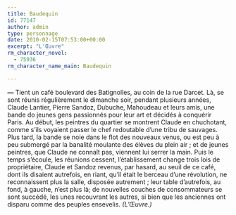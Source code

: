 ```yaml
---
title: Baudequin
id: 77147
author: admin
type: personnage
date: 2010-02-15T07:53:00+00:00
excerpt: "L'Œuvre"
rm_character_novel:
  - 75936
rm_character_name_main: Baudequin

---
```

**—** Tient un café boulevard des Batignolles, au coin de la rue Darcet. Là, se sont réunis régulièrement le dimanche soir, pendant plusieurs années, Claude Lantier, Pierre Sandoz, Dubuche, Mahoudeau et leurs amis, une bande do jeunes gens passionnés pour leur art et décidés à conquérir Paris. Au début, les peintres du quartier se montrent Claude en chuchotant, comme s&rsquo;ils voyaient passer le chef redoutable d&rsquo;une tribu de sauvages. Plus tard, la bande se noie dans le flot des nouveaux venus, ou est peu à peu submergé par la banalité moulante des élèves du plein air ; et de jeunes peintres, que Claude ne connaît pas, viennent lui serrer la main. Puis le temps s&rsquo;écoule, les réunions cessent, l&rsquo;établissement change trois lois de propriétaire, Claude et Sandoz revenus, par hasard, au seuil de ce café, dont ils disaient autrefois, en riant, qu&rsquo;il était le berceau d&rsquo;une révolution, ne reconnaissent plus la salle, disposée autrement ; leur table d&rsquo;autrefois, au fond, à gauche, n&rsquo;est plus là; de nouvelles couches de consommateurs se sont succédé, les unes recouvrant les autres, si bien que les anciennes ont disparu comme des peuples ensevelis. _(L&rsquo;Œuvre.)_